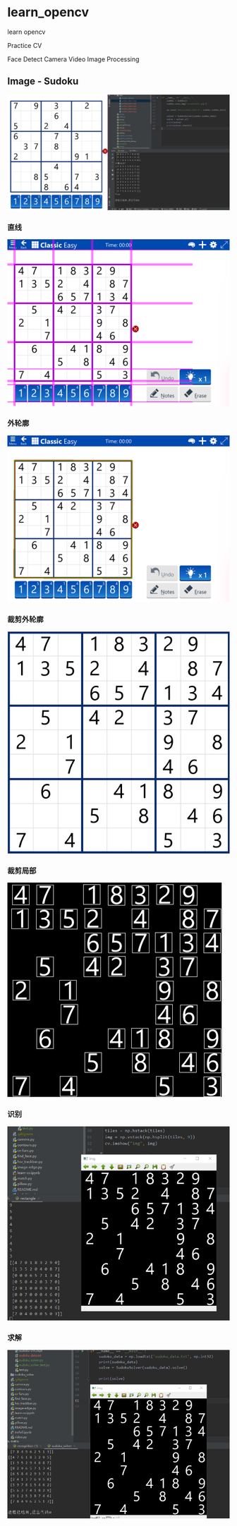 # learn_opencv
learn opencv

Practice CV

Face Detect
Camera
Video
Image Processing

## Image - Sudoku
![sudoku](Image/sudoku_solve.png)

### 直线
![sudoku](Image/sudoku_001_line.png)

### 外轮廓
![sudoku](Image/sudoku_001_rect.png)

### 裁剪外轮廓
![sudoku](Image/sudoku_001_clip.png)

### 裁剪局部
![sudoku](Image/sudoku_001_tiles.png)

### 识别
![sudoku](Image/sudoku_001_recognition.png)

### 求解
![sudoku](Image/sudoku_001_solve.png)